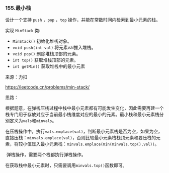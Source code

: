 ### 155.最小栈

设计一个支持 `push` ，`pop` ，`top` 操作，并能在常数时间内检索到最小元素的栈。

实现 `MinStack` 类:

- `MinStack()` 初始化堆栈对象。
- `void push(int val)` 将元素val推入堆栈。
- `void pop()` 删除堆栈顶部的元素。
- `int top()` 获取堆栈顶部的元素。
- `int getMin()` 获取堆栈中的最小元素

来源：力扣

https://leetcode.cn/problems/min-stack/



思路：

​		根据题意，在弹栈压栈过程中栈中最小元素都有可能发生变化，因此需要再建一个栈专门用于存放对应于当前最小栈维度对应的最小的元素。最小栈和最小元素栈分别定义为`vals`和`minvals`。

​		在压栈操作中，执行`vals.emplace(val)`，判断最小元素栈是否为空，如果为空，直接压栈：`minvals.emplace(val)`，否则比较最小元素栈栈顶元素和要压栈的元素，将较小值压入最小元素栈：`minvals.emplace(min(minvals.top(),val))`。

​		弹栈操作，需要两个栈都执行弹栈操作。

​		在获取栈中最小元素时，只需要调用`minvals.top()`函数即可。

​		